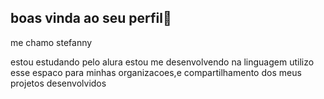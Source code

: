 ## boas vinda ao seu perfil💙

me chamo stefanny

estou estudando pelo alura
estou me desenvolvendo na linguagem
utilizo esse espaco para minhas organizacoes,e compartilhamento dos meus projetos desenvolvidos
